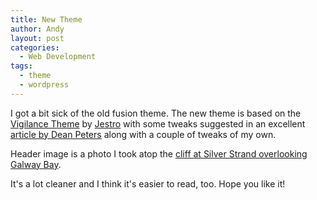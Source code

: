 ```yaml
---
title: New Theme
author: Andy
layout: post
categories:
  - Web Development
tags:
  - theme
  - wordpress
---
```

I got a bit sick of the old fusion theme. The new theme is based on the [Vigilance Theme][1] by [Jestro][2] with some tweaks suggested in an excellent [article by Dean Peters][3] along with a couple of tweaks of my own. 

Header image is a photo I took atop the [cliff at Silver Strand overlooking Galway Bay][4].

It's a lot cleaner and I think it's easier to read, too. Hope you like it!

 [1]: http://themes.jestro.com/vigilance/
 [2]: http://www.jestro.com/
 [3]: http://healyourchurchwebsite.com/2008/12/01/working-with-the-wordpress-theme-vigilance-116/
 [4]: http://maps.google.com/maps?f=q&source=s_q&hl=en&geocode=&q=silver+strand+galway&sll=53.273797,-9.05178&sspn=0.091155,0.30899&ie=UTF8&ll=53.251299,-9.124403&spn=0.0114,0.038624&t=h&z=15&iwloc=I

